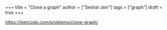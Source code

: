 +++
title = "Clone a graph"
author = ["Seshal Jain"]
tags = ["graph"]
draft = true
+++

<https://leetcode.com/problems/clone-graph/>
